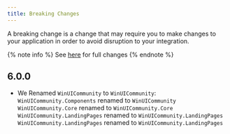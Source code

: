 ```yaml
---
title: Breaking Changes
---
```


A breaking change is a change that may require you to make changes to your application in order to avoid disruption to your integration.

{% note info %}
See [here](https://github.com/WinUICommunity/WinUICommunity/releases) for full changes
{% endnote %}

## 6.0.0
- We Renamed `WinUICommunity` to `WinUICommunity`:
`WinUICommunity.Components` renamed to `WinUICommunity`
`WinUICommunity.Core` renamed to `WinUICommunity.Core`
`WinUICommunity.LandingPages` renamed to `WinUICommunity.LandingPages`
`WinUICommunity.LandingPages` renamed to `WinUICommunity.LandingPages`